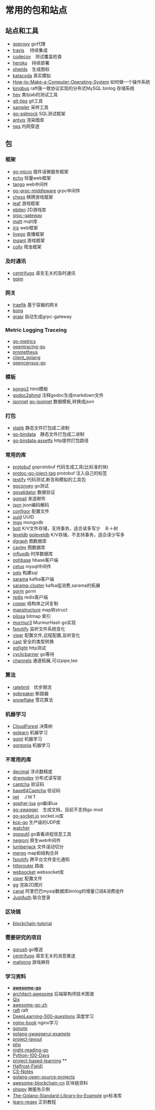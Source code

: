 # 常用的包和站点

## 站点和工具

- [goproxy](https://goproxy.io/) go代理
- [travis](https://travis-ci.org/) 　持续集成
- [codecov](https://codecov.io/)　测试覆盖检查
- [heroku](https://www.heroku.com/)　持续部署
- [shields](https://shields.io/#/)　生成图标
- [katacoda](https://www.katacoda.com/)  真实模拟
- [How-to-Make-a-Computer-Operating-System](https://github.com/SamyPesse/How-to-Make-a-Computer-Operating-System) 如何做一个操作系统
- [kingbus](https://github.com/flike/kingbus) raft强一致协议实现的分布式MySQL binlog 存储系统
- [hey](https://github.com/rakyll/hey) 类似ab的测试工具
- [git-tips](https://github.com/521xueweihan/git-tips) git工具
- [sampler](https://github.com/sqshq/sampler) 采样工具
- [go-sqlmock](https://github.com/DATA-DOG/go-sqlmock) SQL测试框架
- [antvis](https://github.com/antvis/) 渲染图库
- [nps](https://github.com/cnlh/nps) 内网穿透

## 包

### 框架

- [go-micro](https://github.com/micro/go-micro) 插件话微服务框架
- [echo](https://github.com/labstack/echo) 轻量web框架
- [tango](https://github.com/lunny/tango) web中间件
- [go-grpc-middleware](https://github.com/grpc-ecosystem/go-grpc-middleware) grpc中间件
- [chess](https://github.com/gochenzl/chess) 棋牌游戏框架
- [leaf](https://github.com/name5566/leaf) 游戏框架
- [ebiten](https://github.com/hajimehoshi/ebiten) 2D游戏库
- [grpc-gateway](https://github.com/grpc-ecosystem/grpc-gateway)
- [mqtt](https://github.com/zentures/surgemq) mqtt库
- [iris](https://github.com/kataras/iris) web框架
- [livego](https://github.com/gwuhaolin/livego) 直播框架
- [mqant](https://github.com/liangdas/mqant) 游戏框架
- [colly](https://github.com/gocolly/colly) 爬虫框架

### 及时通讯

- [centrifugo](https://github.com/centrifugal/centrifugo) 语言无关的及时通讯
- [goim](https://github.com/alberliu/goim)

### 网关

- [traefik](https://github.com/containous/traefik) 基于容器的网关
- [kong](https://github.com/Kong/kong) 
- [grapi](https://github.com/izumin5210/grapi) 自动生成grpc-gateway

### Metric Logging Traceing

- [go-metrics](github.com/rcrowley/go-metrics)
- [opentracing-go](https://github.com/opentracing/opentracing-go)
- [prometheus](https://github.com/prometheus/prometheus)
- [client_golang](https://github.com/prometheus/client_golang)
- [opencensus-go](https://github.com/census-instrumentation/opencensus-go)

### 模板

- [pongo2](https://github.com/flosch/pongo2) html模板
- [godoc2ghmd](https://github.com/devnev/godoc2ghmd) 注释godoc生成markdown文件
- [jsonnet](https://github.com/google/jsonnet) [go-jsonnet](https://github.com/google/go-jsonnet) 数据模板,转换成json

### 打包

- [statik](https://github.com/rakyll/statik) 静态文件打包成二进制
- [go-bindata](https://github.com/jteeuwen/go-bindata)　静态文件打包成二进制
- [go-bindata-assetfs](https://github.com/elazarl/go-bindata-assetfs) http提供打包路径


### 常用的库
- [protobuf](https://github.com/gogo/protobuf) goprotobuf 代码生成工具(比标准的快)
- [protoc-go-inject-tag](https://github.com/favadi/protoc-go-inject-tag) protobuf 注入自己的标签
- [testify](https://github.com/stretchr/testify) 代码测试,断言和模拟的工具包
- [goconvey](https://github.com/smartystreets/goconvey) go测试
- [govalidator](https://github.com/asaskevich/govalidator) 数据验证
- [gomail](https://github.com/go-gomail/gomail) 发送邮件
- [json](https://github.com/json-iterator/go) json编码解码
- [configor](https://github.com/jinzhu/configor) 配置文件
- [uuid](https://github.com/satori/go.uuid) UUID
- [mgo](https://github.com/go-mgo/mgo) mongodb
- [bolt](https://github.com/boltdb/bolt) K/V文件存储，支持事务，适合读多写少　Ｂ＋树
- [leveldb](https://github.com/golang/leveldb) [goleveldb](https://github.com/syndtr/goleveldb) K/V存储，不支持事务，适合读少写多　
- [dgraph](https://github.com/dgraph-io/dgraph) 图数据库
- [cayley](https://github.com/cayleygraph/cayley) 图数据库
- [influxdb](https://github.com/influxdata/influxdb) 时序数据库
- [gohbase](https://github.com/tsuna/gohbase) hbase客户端
- [cetus](https://github.com/Lede-Inc/cetus) mysql中间件
- [sqlx](https://github.com/jmoiron/sqlx) 构建sql
- [sarama](https://github.com/Shopify/sarama) kafka客户端
- [sarama-cluster](github.com/bsm/sarama-cluster) kafka组消费,sarama的拓展
- [gorm](https://github.com/jinzhu/gorm) gorm
- [redis](https://github.com/go-redis/redis) redis客户端
- [copier](https://github.com/jinzhu/copier) 结构体之间复制
- [mapstructure](github.com/mitchellh/mapstructure) map转struct
- [pilosa](https://github.com/pilosa/pilosa) bitmap 索引
- [murmur3](https://github.com/spaolacci/murmur3) MurmurHash go实现
- [fsnotify](github.com/fsnotify/fsnotify) 监听文件系统变化
- [viper](https://github.com/spf13/viper) 配置文件,远程配置,监听变化
- [cast](https://github.com/spf13/cast) 安全的类型转换
- [gofight](https://github.com/appleboy/gofight) http测试
- [cyclicbarrier](github.com/marusama/cyclicbarrier) go等待
- [channels](github.com/eapache/channels) 通道拓展,可以pipe,tee


### 算法

- [ratelimit](go.uber.org/ratelimit)　优步限流
- [gobreaker](https://github.com/sony/gobreaker) 断路器
- [snowflake](https://github.com/bwmarrin/snowflake) 雪花算法


### 机器学习

- [CloudForest](https://github.com/ryanbressler/CloudForest) 决策树
- [golearn](https://github.com/sjwhitworth/golearn) 机器学习
- [goml](https://github.com/cdipaolo/goml) 机器学习
- [gorgonia](https://github.com/gorgonia/gorgonia) 机器学习

### 不常用的库

- [decimal](https://github.com/shopspring/decimal) 浮点数精度
- [drwmutex](https://github.com/jonhoo/drwmutex) 分布式读写锁
- [captcha](https://github.com/dchest/captcha) 验证码
- [base64Captcha](https://github.com/mojocn/base64Captcha) 验证码
- [jwt](https://github.com/dgrijalva/jwt-go)　ＪＷＴ
- [gopher-lua](https://github.com/yuin/gopher-lua) go编译lua
- [go-swagger](https://github.com/go-swagger/go-swagger)　生成文档，目前不支持go mod
- [go-socket.io](https://github.com/googollee/go-socket.io) socket.io库
- [kcp-go](https://github.com/xtaci/kcp-go) 生产级的UDP库
- [watcher](https://github.com/radovskyb/watcher)
- [gopsutil](https://github.com/shirou/gopsutil) go查看进程信息工具
- [negroni](https://github.com/urfave/negroni) 原生web中间件
- [lumberjack](https://github.com/natefinch/lumberjack) 文件滚动切分
- [mergo](https://github.com/imdario/mergo) map和结构合并
- [fsnotify](https://github.com/fsnotify/fsnotify) 跨平台文件变化通知
- [httprouter](https://github.com/julienschmidt/httprouter) 路由
- [websocket](https://github.com/gorilla/websocket) websocket库
- [viper](https://github.com/spf13/viper) 配置文件
- [gg](https://github.com/fogleman/gg) 渲染2D图片
- [canal](https://github.com/alibaba/canal) 阿里巴巴mysql数据库binlog的增量订阅&消费组件
- [JustAuth](https://github.com/justauth/JustAuth) 联合登录
 
### 区块链

- [blockchain-tutorial](https://github.com/liuchengxu/blockchain-tutorial)

### 需要研究的项目

- [gorush](https://github.com/xiaomeng79/gorush) go推送
- [centrifugo](https://github.com/xiaomeng79/centrifugo) 语言无关的消息推送
- [mahjong](https://github.com/jxbdlut/mahjong) 游戏麻将


### 学习资料
- **[awesome-go](https://github.com/avelino/awesome-go)**
- [architect-awesome](https://github.com/xingshaocheng/architect-awesome) 后端架构师技术图谱
- [Qix](https://github.com/ty4z2008/Qix)
- [awesome-go-zh](https://github.com/chai2010/awesome-go-zh)
- [raft](https://github.com/maemual/raft-zh_cn) raft
- [DeepLearning-500-questions](https://github.com/scutan90/DeepLearning-500-questions) 深度学习
- [nginx-book](https://github.com/taobao/nginx-book) nginx学习
- [gonote](https://github.com/xmge/gonote)
- [golang-swaggerui-example](https://github.com/ribice/golang-swaggerui-example)
- [project-layout](https://github.com/golang-standards/project-layout)
- [php](https://github.com/JingwenTian/awesome-php)
- [night-reading-go](https://github.com/developer-learning/night-reading-go)
- [Python-100-Days](https://github.com/jackfrued/Python-100-Days)
- [project-based-learning](https://github.com/tuvtran/project-based-learning) **
- [Halfrost-Field)](https://github.com/halfrost/Halfrost-Field)
- [CS-Notes](https://github.com/CyC2018/CS-Notes)
- [golang-open-source-projects](https://github.com/hackstoic/golang-open-source-projects)
- [awesome-blockchain-cn](https://github.com/chaozh/awesome-blockchain-cn) 区块链资料
- [shippy](https://github.com/EwanValentine/shippy) 微服务示例
- [The-Golang-Standard-Library-by-Example](https://github.com/polaris1119/The-Golang-Standard-Library-by-Example) go标准库
- [learn-regex](https://github.com/ziishaned/learn-regex) 正则教程

